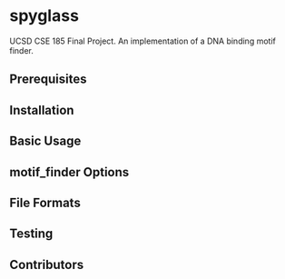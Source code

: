 # spyglass
UCSD CSE 185 Final Project. An implementation of a DNA binding motif finder.

## Prerequisites

## Installation

## Basic Usage 

## motif_finder Options

## File Formats

## Testing

## Contributors 
